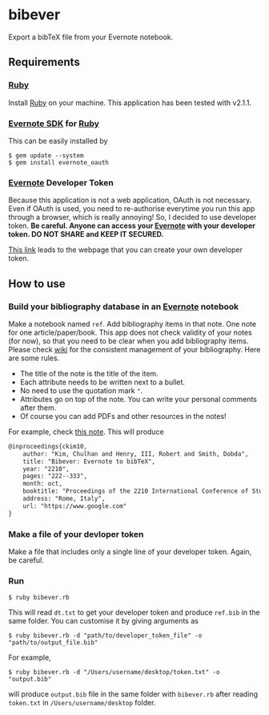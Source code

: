 bibever
=======

Export a bibTeX file from your Evernote notebook.

## Requirements

### [Ruby][1]

Install [Ruby][1] on your machine. This application has been tested with v2.1.1.

### [Evernote SDK][2] for [Ruby][1]

This can be easily installed by

    $ gem update --system
    $ gem install evernote_oauth

### [Evernote][3] Developer Token

Because this application is not a web application, OAuth is not necessary. Even if OAuth is used, you need to re-authorise everytime you run this app through a browser, which is really annoying! So, I decided to use developer token. **Be careful. Anyone can access your [Evernote][3] with your developer token. DO NOT SHARE and KEEP IT SECURED.**

[This link](https://www.evernote.com/api/DeveloperToken.action) leads to the webpage that you can create your own developer token.

## How to use

### Build your bibliography database in an [Evernote][3] notebook

Make a notebook named `ref`. Add bibliography items in that note. One note for one article/paper/book. This app does not check validity of your notes (for now), so that you need to be clear when you add bibliography items. Please check [wiki](https://github.com/chulhankim/bibever/wiki/How-to-manage-your-bibliography-consistently) for the consistent management of your bibliography. Here are some rules.

- The title of the note is the title of the item.
- Each attribute needs to be written next to a bullet.
- No need to use the quotation mark `"`.
- Attributes go on top of the note. You can write your personal comments after them.
- Of course you can add PDFs and other resources in the notes!

For example, check [this note](https://sandbox.evernote.com/shard/s1/sh/470417cc-e80d-4721-b4d8-9288d9bc735d/65f3f6d35769522ab25b65fc2531a6b6). This will produce

```tex
@inproceedings{ckim10,
    author: "Kim, Chulhan and Henry, III, Robert and Smith, Dobda",
    title: "Bibever: Evernote to bibTeX",
    year: "2210",
    pages: "222--333",
    month: oct,
    booktitle: "Proceedings of the 2210 International Conference of Stupidity",
    address: "Rome, Italy",
    url: "https://www.google.com"
}
```

### Make a file of your devloper token

Make a file that includes only a single line of your developer token. Again, be careful.

### Run

    $ ruby bibever.rb

This will read `dt.txt` to get your developer token and produce `ref.bib` in the same folder. You can customise it by giving arguments as

    $ ruby bibever.rb -d "path/to/developer_token_file" -o "path/to/output_file.bib"

For example,

    $ ruby bibever.rb -d "/Users/username/desktop/token.txt" -o "output.bib"

will produce `output.bib` file in the same folder with `bibever.rb` after reading `token.txt` in `/Users/username/desktop` folder.

[1]: https://www.ruby-lang.org "Ruby"
[2]: http://dev.evernote.com/ "Evernote Developers"
[3]: http://evernote.com/ "Evernote"